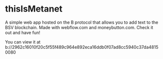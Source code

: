 # thisIsMetanet


A simple web app hosted on the B protocol that allows you to add text to the BSV blockchain. Made with webflow.com and moneybutton.com. Check it out and have fun!

You can view it at b://2962c16010f20c5f55f489c964e892eca16ddb0f07ad8cc5940c37da48150080
